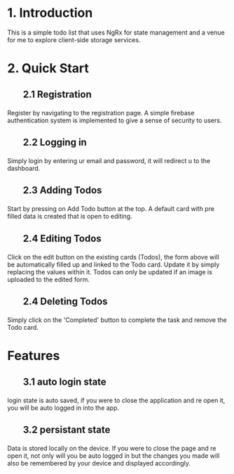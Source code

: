<h1>1. Introduction</h1>
<p>This is a simple todo list that uses NgRx for state management and a venue for me to explore client-side storage services.</p>
<h1>2. Quick Start</h1>
<h2><ul>2.1 Registration</ul></h2>
<p>Register by navigating to the registration page. A simple firebase authentication system is implemented to give a sense of security to users.
<h2><ul>2.2 Logging in</ul></h2>
<p>Simply login by entering ur email and password, it will redirect u to the dashboard.
<h2><ul>2.3 Adding Todos</ul></h2>
<p>Start by pressing on Add Todo button at the top. A default card with pre filled data is created that is open to editing.</p>
<h2><ul>2.4 Editing Todos</ul></h2>
<p>Click on the edit button on the existing cards (Todos), the form above will be automatically filled up and linked to the Todo card.
Update it by simply replacing the values within it. Todos can only be updated if an image is uploaded to the edited form.</p>
<h2><ul>2.4 Deleting Todos</ul></h2>
<p>Simply click on the 'Completed' button to complete the task and remove the Todo card.</p>
<h1>Features</h1>
<h2><ul>3.1 auto login state</ul></h2>
<p>login state is auto saved, if you were to close the application and re open it, you will be auto logged in into the app.</p>
<h2><ul>3.2 persistant state</ul></h2>
<p>Data is stored locally on the device. If you were to close the page and re open it, not only will you be auto logged in but the changes you made will also be remembered
by your device and displayed accordingly.</p>
